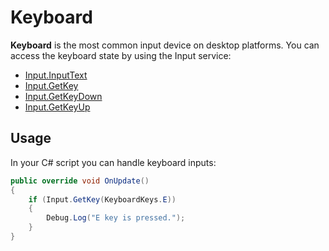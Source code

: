 # Keyboard

**Keyboard** is the most common input device on desktop platforms. You can access the keyboard state by using the Input service:
* [Input.InputText](https://docs.flaxengine.com/api/FlaxEngine.Input.html#FlaxEngine_Input_InputText)
* [Input.GetKey](https://docs.flaxengine.com/api/FlaxEngine.Input.html#FlaxEngine_Input_GetKey_FlaxEngine_KeyboardKeys_)
* [Input.GetKeyDown](https://docs.flaxengine.com/api/FlaxEngine.Input.html#FlaxEngine_Input_GetKeyDown_FlaxEngine_KeyboardKeys_)
* [Input.GetKeyUp](https://docs.flaxengine.com/api/FlaxEngine.Input.html#FlaxEngine_Input_GetKeyUp_FlaxEngine_KeyboardKeys_)

## Usage

In your C# script you can handle keyboard inputs:

```cs
public override void OnUpdate()
{
	if (Input.GetKey(KeyboardKeys.E))
	{
		Debug.Log("E key is pressed.");
	}
}
```


